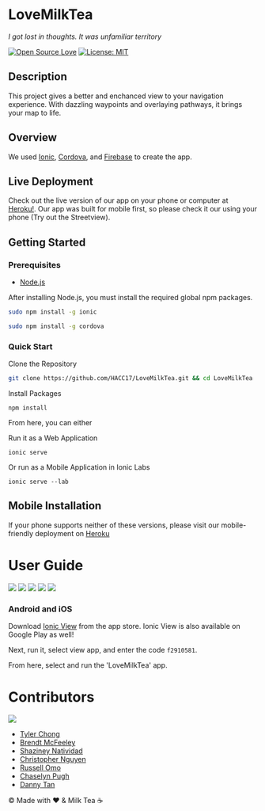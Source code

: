 # LoveMilkTea
_I got lost in thoughts. It was unfamiliar territory_

[![Open Source Love](https://badges.frapsoft.com/os/v2/open-source.png?v=103)](https://github.com/ellerbrock/open-source-badges/)
[![License: MIT](https://img.shields.io/badge/License-MIT-yellow.svg)](https://opensource.org/licenses/MIT)

## Description
This project gives a better and enchanced view to your navigation experience. With dazzling waypoints and overlaying pathways, it brings your map to life.

## Overview
We used [Ionic](https://ionicframework.com/), [Cordova](https://cordova.apache.org/), and [Firebase](https://firebase.google.com/) to create the app.

## Live Deployment
Check out the live version of our app on your phone or computer at [Heroku!](https://lovemilktea.herokuapp.com). Our app was built for mobile first, so please check it our using your phone (Try out the Streetview).

## Getting Started

### Prerequisites
- [Node.js](https://nodejs.org/en/download/)

After installing Node.js, you must install the required global npm packages.

```bash
sudo npm install -g ionic
```

```bash
sudo npm install -g cordova
```

### Quick Start

Clone the Repository
```bash
git clone https://github.com/HACC17/LoveMilkTea.git && cd LoveMilkTea
```
Install Packages
```
npm install
```

From here, you can either

Run it as a Web Application
```
ionic serve
```
Or run as a Mobile Application in Ionic Labs
```
ionic serve --lab
```

## Mobile Installation

If your phone supports neither of these versions, please visit our mobile-friendly deployment on [Heroku](https://lovemilktea.herokuapp.com)



# User Guide

<img src="../img/paradise-palms-info_iphone7plussilver_portrait.png">
<img src="../img/paradise-palms-marker_iphone7plussilver_portrait.png">
<img src="../img/paradise-palms-route_iphone7plussilver_portrait.png">
<img src="../img/paradise-palms-street-view_iphone7plussilver_portrait.png">
<img src="../img/qlc-street-view_iphone7plussilver_portrait.png">

### Android and iOS

Download [Ionic View](https://itunes.apple.com/us/app/ionic-view/id849930087?mt=8) from the app store.
Ionic View is also available on Google Play as well!

Next, run it, select view app, and enter the code `f2910581`.

From here, select and run the 'LoveMilkTea' app.

# Contributors

<img src="../img/team01.png">

* [Tyler Chong](https://github.com/Viltaria)
* [Brendt McFeeley](https://github.com/brendtmcfeeley)
* [Shaziney Natividad](https://github.com/shaziney)
* [Christopher Nguyen](https://github.com/chrisnguyenhi)
* [Russell Omo](https://github.com/russellomo)
* [Chaselyn Pugh](https://github.com/cepugh)
* [Danny Tan](https://github.com/dannytan)


© Made with :heart: & Milk Tea ☕



